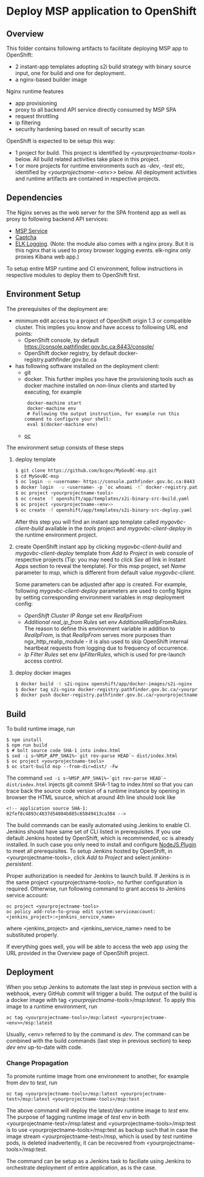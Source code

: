 # Deploy MSP application to OpenShift

## Overview
This folder contains following artifacts to facilitate deploying MSP app to OpenShift:

* 2 instant-app templates adopting s2i build strategy with binary source input, one for build and one for deployment.
* a nginx-based builder image

Nginx runtime features
* app provisioning
* proxy to all backend API service directly consumed by MSP SPA
* request throttling
* ip filtering
* security hardening based on result of security scan

OpenShift is expected to be setup this way:
* 1 project for build. This project is identified by *\<yourprojectname-tools\>* below. All build related activities take place in this project.
* 1 or more projects for runtime environments such as *-dev*, *-test* etc, identified by *<yourprojectname-\<env\>>* below. All deployment activities and runtime artifacts are contained in respective projects.

## Dependencies
The Nginx serves as the web server for the SPA frontend app as well as proxy to following backend API services:
* [MSP Service](https://github.com/bcgov/MyGovBC-msp-service)
* [Captcha](https://github.com/bcgov/MyGovBC-captcha-service)
* [ELK Logging](https://github.com/bcgov/MyGovBC-MSP/tree/master/openshift/elk). (Note: the module also comes with a nginx proxy. But it is this nginx that is used to proxy browser logging events. elk-nginx only proxies Kibana web app.)

To setup entire MSP runtime and CI environment, follow instructions in respective modules to deploy them to OpenShift first. 

## Environment Setup
The prerequisites of the deployment are:

* minimum edit access to a project of OpenShift origin 1.3 or compatible cluster. This implies you know and have access to following URL end points:
  * OpenShift console, by default https://console.pathfinder.gov.bc.ca:8443/console/
  * OpenShift docker registry, by default docker-registry.pathfinder.gov.bc.ca
* has following software installed on the deployment client:
  * git
  * docker. This further implies you have the provisioning tools such as docker machine installed on non-linux clients and started by executing, for example
    ```
     docker-machine start
     docker-machine env
     # Following the output instruction, for example run this command to configure your shell:
     eval $(docker-machine env)
     ```
  * [oc](https://docs.openshift.com/container-platform/latest/cli_reference/get_started_cli.html)

The environment setup consists of these steps

1. deploy template

   ```sh
   $ git clone https://github.com/bcgov/MyGovBC-msp.git
   $ cd MyGovBC-msp
   $ oc login -u <username> https://console.pathfinder.gov.bc.ca:8443
   $ docker login  -u <username> -p `oc whoami -t` docker-registry.pathfinder.gov.bc.ca
   $ oc project <yourprojectname-tools>
   $ oc create -f openshift/app/templates/s2i-binary-src-build.yaml
   $ oc project <yourprojectname-<env>>
   $ oc create -f openshift/app/templates/s2i-binary-src-deploy.yaml
   ```
   After this step you will find an instant app template called *mygovbc-client-build* available in the *tools* project and *mygovbc-client-deploy* in the runtime environment project.  
2. create OpenShift instant app by clicking *mygovbc-client-build* and *mygovbc-client-deploy* template from *Add to Project* in web console of respective projects (Tip: you may need to click *See all* link in Instant Apps section to reveal the template). For this msp project, set *Name* parameter to *msp*, which is different from default value *mygovbc-client*.

    Some parameters can be adjusted after app is created. For example, following *mygovbc-client-deploy* parameters are used to config Nginx by setting corresponding environment variables in *msp* deployment config:
    * *OpenShift Cluster IP Range* set env *RealIpFrom*
    * *Additional real_ip_from Rules* set env *AdditionalRealIpFromRules*. The reason to define this environment variable in addition to *RealIpFrom*, is that *RealIpFrom* serves more purposes than ngx_http_realip_module - it is also used to skip OpenShift internal heartbeat requests from logging due to frequency of occurrence. 
    * *Ip Filter Rules* set env *IpFilterRules*, which is used for pre-launch access control.
3. deploy docker images

   ```sh
   $ docker build -t s2i-nginx openshift/app/docker-images/s2i-nginx
   $ docker tag s2i-nginx docker-registry.pathfinder.gov.bc.ca/<yourprojectname-tools>/s2i-nginx
   $ docker push docker-registry.pathfinder.gov.bc.ca/<yourprojectname-tools>/s2i-nginx  
   ```   

## Build
To build runtime image, run

   ```
   $ npm install
   $ npm run build
   $ # bolt source code SHA-1 into index.html
   $ sed -i s~%MSP_APP_SHA1%~`git rev-parse HEAD`~ dist/index.html
   $ oc project <yourprojectname-tools>
   $ oc start-build msp --from-dir=dist/ -Fw
   ```
   
The command ``sed -i s~%MSP_APP_SHA1%~`git rev-parse HEAD`~ dist/index.html`` injects git commit SHA-1 tag to index.html so that you can trace back the source code version of a runtime instance by opening in browser the HTML source, which at around 4th line should look like

```
<!-- application source SHA-1: 02fef8c4893c4837d54084b885c65849413ca384 -->
```

The build commands can be easily automated using Jenkins to enable CI. Jenkins should have same set of CLI listed in prerequisites. If you use default Jenkins hosted by OpenShift, which is recommended, oc is already installed. In such case you only need to install and configure [NodeJS Plugin](https://wiki.jenkins-ci.org/display/JENKINS/NodeJS+Plugin) to meet all prerequisites. To setup Jenkins hosted by OpenShift, in \<yourprojectname-tools\>, click *Add to Project* and select *jenkins-persistent*.

Proper authorization is needed for Jenkins to launch build. If Jenkins is in the same project \<yourprojectname-tools\>, no further configuration is required. Otherwise, run following command to grant access to Jenkins service account:

```
oc project <yourprojectname-tools>
oc policy add-role-to-group edit system:serviceaccount:<jenkins_project>:<jenkins_service_name>
```
where \<jenkins_project\> and \<jenkins_service_name\> need to be substituted properly.

If everything goes well, you will be able to access the web app using the URL provided in the Overview page of OpenShift project.

## Deployment
When you setup Jenkins to automate the last step in previous section with a webhook, every GitHub commit will trigger a build. The output of the build is a docker image with tag *\<yourprojectname-tools\>/msp:latest*. To apply this image to a runtime environment, run
 
```
oc tag <yourprojectname-tools>/msp:latest <yourprojectname-<env>>/msp:latest
```
Usually, \<env\> referred to by the command is *dev*. The command can be combined with the build commands (last step in previous section) to keep *dev* env up-to-date with code. 

### Change Propagation
To promote runtime image from one environment to another, for example from *dev* to *test*, run

```
oc tag <yourprojectname-tools>/msp:latest <yourprojectname-test>/msp:latest <yourprojectname-tools>/msp:test
```
The above command will deploy the latest/dev runtime image to *test* env. The purpose of tagging runtime image of *test* env in both \<yourprojectname-test\>/msp:latest and \<yourprojectname-tools\>/msp:test is to use \<yourprojectname-tools\>/msp:test as backup such that in case the image stream \<yourprojectname-test\>/msp, which is used by *test* runtime pods, is deleted inadvertently, it can be recovered from \<yourprojectname-tools\>/msp:test.

The command can be setup as a Jenkins task to faciliate using Jenkins to orchestrate deployment of entire application, as is the case.
